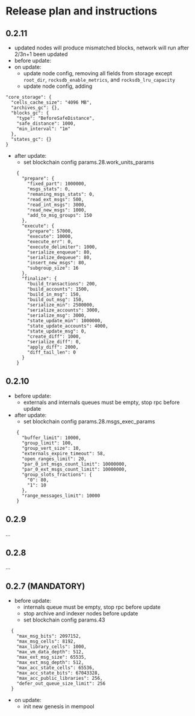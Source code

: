 # Release plan and instructions

## 0.2.11

- updated nodes will produce mismatched blocks, network will run after 2/3n+1 been updated
- before update:
- on update:
  - update node config, removing all fields from storage except `root_dir`, `rocksdb_enable_metrics`, and `rocksdb_lru_capacity`
  - update node config, adding

```
"core_storage": {
  "cells_cache_size": "4096 MB",
  "archives_gc": {},
  "blocks_gc": {
    "type": "BeforeSafeDistance",
    "safe_distance": 1000,
    "min_interval": "1m"
  },
  "states_gc": {}
}
```

- after update:
  - set blockchain config params.28.work_units_params

```
    {
      "prepare": {
        "fixed_part": 1000000,
        "msgs_stats": 0,
        "remaning_msgs_stats": 0,
        "read_ext_msgs": 500,
        "read_int_msgs": 3000,
        "read_new_msgs": 1000,
        "add_to_msg_groups": 150
      },
      "execute": {
        "prepare": 57000,
        "execute": 10000,
        "execute_err": 0,
        "execute_delimiter": 1000,
        "serialize_enqueue": 80,
        "serialize_dequeue": 80,
        "insert_new_msgs": 80,
        "subgroup_size": 16
      },
      "finalize": {
        "build_transactions": 200,
        "build_accounts": 1500,
        "build_in_msg": 150,
        "build_out_msg": 150,
        "serialize_min": 2500000,
        "serialize_accounts": 3000,
        "serialize_msg": 3000,
        "state_update_min": 1000000,
        "state_update_accounts": 4000,
        "state_update_msg": 0,
        "create_diff": 1000,
        "serialize_diff": 0,
        "apply_diff": 2000,
        "diff_tail_len": 0
      }
    }
```

## 0.2.10

- before update:
  - externals and internals queues must be empty, stop rpc before update
- after update:
  - set blockchain config params.28.msgs_exec_params

```
    {
      "buffer_limit": 10000,
      "group_limit": 100,
      "group_vert_size": 10,
      "externals_expire_timeout": 58,
      "open_ranges_limit": 20,
      "par_0_int_msgs_count_limit": 10000000,
      "par_0_ext_msgs_count_limit": 10000000,
      "group_slots_fractions": {
        "0": 80,
        "1": 10
      },
      "range_messages_limit": 10000
    }
```

## 0.2.9

...

## 0.2.8

...

## 0.2.7 (MANDATORY)

- before update:
  - internals queue must be empty, stop rpc before update
  - stop archive and indexer nodes before update
  - set blockchain config params.43

```
  {
    "max_msg_bits": 2097152,
    "max_msg_cells": 8192,
    "max_library_cells": 1000,
    "max_vm_data_depth": 512,
    "max_ext_msg_size": 65535,
    "max_ext_msg_depth": 512,
    "max_acc_state_cells": 65536,
    "max_acc_state_bits": 67043328,
    "max_acc_public_libraries": 256,
    "defer_out_queue_size_limit": 256
  }
```

- on update:
  - init new genesis in mempool

